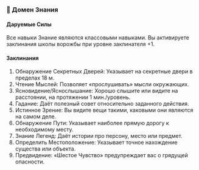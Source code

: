 ### 📖 Домен Знания
#### Даруемые Силы
Все навыки Знание являются классовыми навыками. Вы активируете заклинания школы ворожбы при уровне заклинателя +1.
#### Заклинания
1. Обнаружение Секретных Дверей: Указывает на секретные двери в пределах 18 м.
2. Чтение Мыслей: Позволяет «прослушивать» мысли окружающих.
3. Ясновидение/Яснослышание: Хорошо слышите или видите на расстоянии, на протяжении 1 мин./уровень.
4. Гадание: Даёт полезный совет относительно заданного действия.
5. Истинное Зрение: Вы видите вещи такими, каковыми они являются на самом деле.
6. Обнаружение Пути: Указывает наиболее прямую дорогу к необходимому месту.
7. Знание Легенд: Даёт истории про персону, место или предмет.
8. Определить Местоположение: Указывает точное нахождение существа или объекта.
9. Предвидение: «Шестое Чувство» предупреждает вас о грядущей опасности.